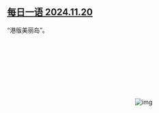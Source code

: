 <!--1732187121000-->
[每日一语 2024.11.20](https://chinadigitaltimes.net/chinese/713332.html)
------

<p>“港版美丽岛”。</p><p><img decoding="async" src="data:image/svg+xml,%3Csvg%20xmlns='http://www.w3.org/2000/svg'%20viewBox='0%200%200%200'%3E%3C/svg%3E" alt="img" data-lazy-src="https://chinadigitaltimes.net/chinese/files/2024/11/2024.11.20.1.png"><noscript><img decoding="async" src="https://chinadigitaltimes.net/chinese/files/2024/11/2024.11.20.1.png" alt="img"></noscript></p><div class="addtoany_share_save_container addtoany_content addtoany_content_bottom"><div class="a2a_kit a2a_kit_size_32 addtoany_list" data-a2a-url="https://chinadigitaltimes.net/chinese/713332.html" data-a2a-title="每日一语 2024.11.20"><a class="a2a_button_facebook" href="https://www.addtoany.com/add_to/facebook?linkurl=https%3A%2F%2Fchinadigitaltimes.net%2Fchinese%2F713332.html&amp;linkname=%E6%AF%8F%E6%97%A5%E4%B8%80%E8%AF%AD%202024.11.20" title="Facebook" rel="nofollow noopener" target="_blank"></a><a class="a2a_button_twitter" href="https://www.addtoany.com/add_to/twitter?linkurl=https%3A%2F%2Fchinadigitaltimes.net%2Fchinese%2F713332.html&amp;linkname=%E6%AF%8F%E6%97%A5%E4%B8%80%E8%AF%AD%202024.11.20" title="Twitter" rel="nofollow noopener" target="_blank"></a><a class="a2a_button_telegram" href="https://www.addtoany.com/add_to/telegram?linkurl=https%3A%2F%2Fchinadigitaltimes.net%2Fchinese%2F713332.html&amp;linkname=%E6%AF%8F%E6%97%A5%E4%B8%80%E8%AF%AD%202024.11.20" title="Telegram" rel="nofollow noopener" target="_blank"></a><a class="a2a_button_reddit" href="https://www.addtoany.com/add_to/reddit?linkurl=https%3A%2F%2Fchinadigitaltimes.net%2Fchinese%2F713332.html&amp;linkname=%E6%AF%8F%E6%97%A5%E4%B8%80%E8%AF%AD%202024.11.20" title="Reddit" rel="nofollow noopener" target="_blank"></a><a class="a2a_button_whatsapp" href="https://www.addtoany.com/add_to/whatsapp?linkurl=https%3A%2F%2Fchinadigitaltimes.net%2Fchinese%2F713332.html&amp;linkname=%E6%AF%8F%E6%97%A5%E4%B8%80%E8%AF%AD%202024.11.20" title="WhatsApp" rel="nofollow noopener" target="_blank"></a><a class="a2a_button_email" href="https://www.addtoany.com/add_to/email?linkurl=https%3A%2F%2Fchinadigitaltimes.net%2Fchinese%2F713332.html&amp;linkname=%E6%AF%8F%E6%97%A5%E4%B8%80%E8%AF%AD%202024.11.20" title="Email" rel="nofollow noopener" target="_blank"></a><a class="a2a_button_copy_link" href="https://www.addtoany.com/add_to/copy_link?linkurl=https%3A%2F%2Fchinadigitaltimes.net%2Fchinese%2F713332.html&amp;linkname=%E6%AF%8F%E6%97%A5%E4%B8%80%E8%AF%AD%202024.11.20" title="Copy Link" rel="nofollow noopener" target="_blank"></a><a class="a2a_dd addtoany_share_save addtoany_share" href="https://www.addtoany.com/share"></a></div></div>
